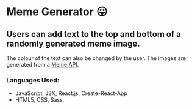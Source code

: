 # Meme Generator  :stuck_out_tongue:

## Users can add text to the top and bottom of a randomly generated meme image. 
The colour of the text can also be changed by the user.
The images are generated from a [Meme API](https://api.imgflip.com/get_memes).

### Languages Used: 
- JavaScript, JSX, React.js, Create-React-App
- HTML5, CSS, Sass,
